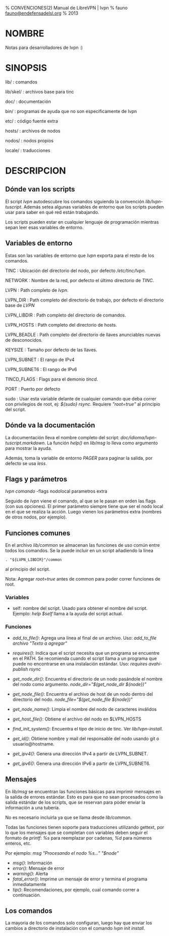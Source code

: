 % CONVENCIONES(2) Manual de LibreVPN | lvpn
% fauno <fauno@endefensadelsl.org>
% 2013

# NOMBRE

Notas para desarrolladores de lvpn :)


# SINOPSIS

lib/
:    comandos

lib/skel/
:    archivos base para tinc

doc/
:    documentación

bin/
:    programas de ayuda que no son especificamente de lvpn

etc/
:    código fuente extra

hosts/
:    archivos de nodos

nodos/
:    nodos propios

locale/
:    traducciones


# DESCRIPCION

## Dónde van los scripts

El script _lvpn_ autodescubre los comandos siguiendo la convención
_lib/lvpn-tuscript_.  Además setea algunas variables de entorno que los
scripts pueden usar para saber en qué red están trabajando.

Los scripts pueden estar en cualquier lenguaje de programación mientras
sepan leer esas variables de entorno.


## Variables de entorno

Estas son las variables de entorno que _lvpn_ exporta para el resto de los
comandos.

TINC
:    Ubicación del directorio del nodo, por defecto _/etc/tinc/lvpn_.

NETWORK
:    Nombre de la red, por defecto el último directorio de _TINC_.

LVPN
:    Path completo de _lvpn_.

LVPN\_DIR
:    Path completo del directorio de trabajo, por defecto el directorio
     base de _LVPN_

LVPN\_LIBDIR
:    Path completo del directorio de comandos.

LVPN\_HOSTS
:    Path completo del directorio de hosts.

LVPN\_BEADLE
:    Path completo del directorio de llaves anunciables nuevas de desconocidos.

KEYSIZE
:    Tamaño por defecto de las llaves.

LVPN\_SUBNET
:    El rango de IPv4

LVPN\_SUBNET6
:    El rango de IPv6

TINCD\_FLAGS
:    Flags para el demonio _tincd_.

PORT
:    Puerto por defecto

sudo
:    Usar esta variable delante de cualquier comando que deba correr con
     privilegios de root, ej: _${sudo} rsync_.  Requiere _"root=true"_ al
     principio del script.


## Dónde va la documentación

La documentación lleva el nombre completo del script:
_doc/idioma/lvpn-tuscript.markdown_.  La función _help()_ en _lib/msg_
lo lleva como argumento para mostrar la ayuda.

Además, toma la variable de entorno _PAGER_ para paginar la salida, por
defecto se usa _less_.


## Flags y parámetros

_lvpn comando_ -flags nodolocal parametros extra

Seguido de _lvpn_ viene el comando, al que se le pasan en orden las flags (con
sus opciones).  El primer parámetro siempre tiene que ser el nodo local en el
que se realiza la acción.  Luego vienen los parámetros extra (nombres de otros
nodos, por ejemplo).

## Funciones comunes

En el archivo _lib/common_ se almacenan las funciones de uso común entre todos
los comandos.  Se la puede incluir en un script añadiendo la línea

    . "${LVPN_LIBDIR}"/common

al principio del script.

Nota: Agregar _root=true_ antes de common para poder correr funciones de
root.

### Variables

* self: nombre del script. Usado para obtener el nombre del script. Ejemplo:
  _help $self_ llama a la ayuda del script actual.

### Funciones

* _add_to_file()_: Agrega una línea al final de un archivo. Uso: _add_to_file
  archivo "Texto a agregar"_

* _requires()_: Indica que el script necesita que un programa se encuentre en el
  PATH.  Se recomienda cuando el script llama a un programa que puede no
  encontrarse en una instalación estándar.  Uso: _requires avahi-publish rsync_

* _get\_node\_dir()_: Encuentra el directorio de un nodo pasándole el nombre del
  nodo como argumento.  _node_dir="$(get_node_dir ${node})"_

* _get\_node\_file()_: Encuentra el archivo de host de un nodo dentro del
  directorio del nodo.  _node_file="$(get_node_file ${node})"_

* _get\_node\_name()_: Limpia el nombre del nodo de caracteres inválidos

* _get\_host\_file()_: Obtiene el archivo del nodo en $LVPN\_HOSTS

* _find\_init\_system()_: Encuentra el tipo de inicio de tinc.  Ver
  _lib/lvpn-install_.

* _get\_id()_: Obtiene nombre y mail del responsable del nodo usando git o
  usuario@hostname.

* _get\_ipv4()_: Genera una dirección IPv4 a partir de LVPN_SUBNET.

* _get\_ipv6()_: Genera una dirección IPv6 a partir de LVPN_SUBNET6.


## Mensajes

En _lib/msg_ se encuentran las funciones básicas para imprimir mensajes en la
salida de errores estándar.  Esto es para que no sean procesados como la salida
estándar de los scripts, que se reservan para poder enviar la información a una
tubería.

No es necesario incluirla ya que se llama desde _lib/common_.

Todas las funciones tienen soporte para traducciones utilizando gettext, por lo
que los mensajes que se completan con variables deben seguir el formato de
_printf_: _%s_ para reemplazar por cadenas, _%d_ para números enteros, etc.

Por ejemplo: _msg "Procesando el nodo %s..." "$node"_

* _msg()_: Información
* _error()_: Mensaje de error
* _warning()_: Alerta
* _fatal\_error()_: Imprime un mensaje de error y termina el programa
  inmediatamente
* _tip()_: Recomendaciones, por ejemplo, cual comando correr a continuación.


## Los comandos

La mayoria de los comandos solo configuran, luego hay que enviar los cambios a
directorio de instalación con el comando _lvpn init install_.
